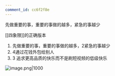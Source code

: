 ```yaml
---
comment_id: cc6f2f8e
---
```


先做重要的事，重要的事做的越多，紧急的事越少



[[四象限]]的正确版本

1. 先做重要的事，重要的事做的越多，2紧急的事越少
2. 4通过花钱外包给别人
3. 3 追求更高品质的快乐而不是刷短视频的低级快乐

![image.png|1000](https://imagehosting4picgo.oss-cn-beijing.aliyuncs.com/imagehosting/fix-dir%2Fpicgo%2Fpicgo-clipboard-images%2F2025%2F07%2F05%2F21-22-52-a6aefdd8987e8561ee154b09ca23dc94-202507052122432-e117ed.png)
